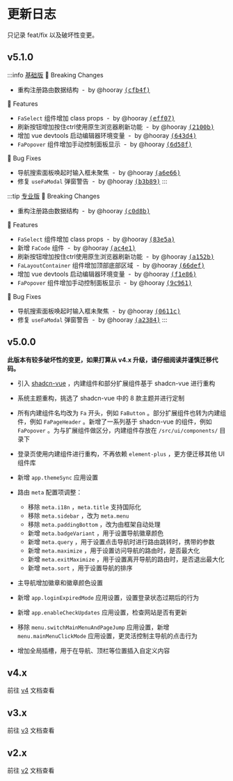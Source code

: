 # 更新日志

只记录 feat/fix 以及破坏性变更。

## v5.1.0

:::info [基础版](https://github.com/fantastic-admin/basic/releases/tag/v5.1.0)
🚨 Breaking Changes

- 重构注册路由数据结构 &nbsp;-&nbsp; by @hooray [<samp>(cfb4f)</samp>](https://github.com/fantastic-admin/basic/commit/cfb4f23)

🚀 Features

- `FaSelect` 组件增加 class props &nbsp;-&nbsp; by @hooray [<samp>(eff07)</samp>](https://github.com/fantastic-admin/basic/commit/eff07c2)
- 刷新按钮增加按住ctrl使用原生浏览器刷新功能 &nbsp;-&nbsp; by @hooray [<samp>(2100b)</samp>](https://github.com/fantastic-admin/basic/commit/2100bbe)
- 增加 vue devtools 启动编辑器环境变量 &nbsp;-&nbsp; by @hooray [<samp>(643d4)</samp>](https://github.com/fantastic-admin/basic/commit/643d458)
- `FaPopover` 组件增加手动控制面板显示 &nbsp;-&nbsp; by @hooray [<samp>(6d58f)</samp>](https://github.com/fantastic-admin/basic/commit/6d58f1c)

🐞 Bug Fixes

- 导航搜索面板唤起时输入框未聚焦 &nbsp;-&nbsp; by @hooray [<samp>(a6e66)</samp>](https://github.com/fantastic-admin/basic/commit/a6e66c3)
- 修复 `useFaModal` 弹窗警告 &nbsp;-&nbsp; by @hooray [<samp>(b3b89)</samp>](https://github.com/fantastic-admin/basic/commit/b3b8947)
:::

:::tip [专业版](https://github.com/fantastic-admin/pro/releases/tag/v5.1.0)
🚨 Breaking Changes

- 重构注册路由数据结构 &nbsp;-&nbsp; by @hooray [<samp>(c0d8b)</samp>](https://github.com/fantastic-admin/pro/commit/c0d8b9bf)

🚀 Features

- `FaSelect` 组件增加 class props &nbsp;-&nbsp; by @hooray [<samp>(83e5a)</samp>](https://github.com/fantastic-admin/pro/commit/83e5a9e3)
- 新增 `FaCode` 组件 &nbsp;-&nbsp; by @hooray [<samp>(ac4e1)</samp>](https://github.com/fantastic-admin/pro/commit/ac4e1678)
- 刷新按钮增加按住ctrl使用原生浏览器刷新功能 &nbsp;-&nbsp; by @hooray [<samp>(a152b)</samp>](https://github.com/fantastic-admin/pro/commit/a152b948)
- `FaLayoutContainer` 组件增加顶部底部区域 &nbsp;-&nbsp; by @hooray [<samp>(66def)</samp>](https://github.com/fantastic-admin/pro/commit/66def612)
- 增加 vue devtools 启动编辑器环境变量 &nbsp;-&nbsp; by @hooray [<samp>(f1e86)</samp>](https://github.com/fantastic-admin/pro/commit/f1e863d1)
- `FaPopover` 组件增加手动控制面板显示 &nbsp;-&nbsp; by @hooray [<samp>(9c961)</samp>](https://github.com/fantastic-admin/pro/commit/9c961713)

🐞 Bug Fixes

- 导航搜索面板唤起时输入框未聚焦 &nbsp;-&nbsp; by @hooray [<samp>(0611c)</samp>](https://github.com/fantastic-admin/pro/commit/0611ca1a)
- 修复 `useFaModal` 弹窗警告 &nbsp;-&nbsp; by @hooray [<samp>(a2384)</samp>](https://github.com/fantastic-admin/pro/commit/a2384f0e)
:::

## v5.0.0

**此版本有较多破坏性的变更，如果打算从 v4.x 升级，请仔细阅读并谨慎迁移代码。**

- 引入 [shadcn-vue](https://www.shadcn-vue.com/) ，内建组件和部分扩展组件基于 shadcn-vue 进行重构
- 系统主题重构，挑选了 shadcn-vue 中的 8 款主题并进行定制
- 所有内建组件名均改为 `Fa` 开头，例如 `FaButton` 。部分扩展组件也转为内建组件，例如 `FaPageHeader` 。新增了一系列基于 shadcn-vue 的组件，例如 `FaPopover` 。为与扩展组件做区分，内建组件存放在 `/src/ui/components/` 目录下
- 登录页使用内建组件进行重构，不再依赖 `element-plus` ，更方便迁移其他 UI 组件库
- 新增 `app.themeSync` 应用设置
- 路由 `meta` 配置项调整：

  - 移除 `meta.i18n` ，`meta.title` 支持国际化
  - 移除 `meta.sidebar` ，改为 `meta.menu`
  - 移除 `meta.paddingBottom` ，改为由框架自动处理
  - 新增 `meta.badgeVariant` ，用于设置导航徽章颜色
  - 新增 `meta.query` ，用于设置点击导航时进行路由跳转时，携带的参数
  - 新增 `meta.maximize` ，用于设置访问导航的路由时，是否最大化
  - 新增 `meta.exitMaximize` ，用于设置离开导航的路由时，是否退出最大化
  - 新增 `meta.sort` ，用于设置导航的排序

- 主导航增加徽章和徽章颜色设置
- 新增 `app.loginExpiredMode` 应用设置，设置登录状态过期后的行为
- 新增 `app.enableCheckUpdates` 应用设置，检查网站是否有更新
- 移除 `menu.switchMainMenuAndPageJump` 应用设置，新增 `menu.mainMenuClickMode` 应用设置，更灵活控制主导航的点击行为
- 增加全局插槽，用于在导航、顶栏等位置插入自定义内容

## v4.x

前往 [v4](https://fantastic-admin.hurui.me/v4-docs/guide/changelog.html) 文档查看

## v3.x

前往 [v3](https://fantastic-admin.hurui.me/v3-docs/guide/changelog.html) 文档查看

## v2.x

前往 [v2](https://fantastic-admin.hurui.me/v2-docs/guide/changelog.html) 文档查看